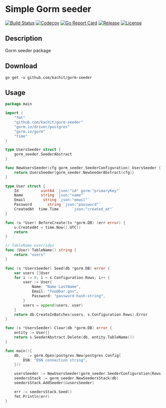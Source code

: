 # Simple Gorm seeder
[![Build Status](https://app.travis-ci.com/Kachit/gorm-seeder.svg?branch=master)](https://app.travis-ci.com/Kachit/gorm-seeder)
[![Codecov](https://codecov.io/gh/Kachit/gorm-seeder/branch/master/graph/badge.svg)](https://codecov.io/gh/Kachit/gorm-seeder)
[![Go Report Card](https://goreportcard.com/badge/github.com/kachit/gorm-seeder)](https://goreportcard.com/report/github.com/kachit/gorm-seeder)
[![Release](https://img.shields.io/github/v/release/Kachit/gorm-seeder.svg)](https://github.com/Kachit/gorm-seeder/releases)
[![License](https://img.shields.io/github/license/mashape/apistatus.svg)](https://github.com/kachit/gorm-seeder/blob/master/LICENSE)

## Description
Gorm seeder package

## Download
```shell
go get -u github.com/kachit/gorm-seeder
```

## Usage
```go
package main

import (
    "fmt"
    "github.com/kachit/gorm-seeder"
    "gorm.io/driver/postgres"
    "gorm.io/gorm"
    "time"
)

type UsersSeeder struct {
	gorm_seeder.SeederAbstract
}

func NewUsersSeeder(cfg gorm_seeder.SeederConfiguration) UsersSeeder {
	return UsersSeeder{gorm_seeder.NewSeederAbstract(cfg)}
}

type User struct {
	Id          uint64 `json:"id" gorm:"primaryKey"`
	Name        string `json:"name"`
	Email        string `json:"email"`
	Password       string `json:"password"`
	CreatedAt  time.Time      `json:"created_at"`
}

func (u *User) BeforeCreate(tx *gorm.DB) (err error) {
	u.CreatedAt = time.Now().UTC()
	return
}

// TableName overrides
func (User) TableName() string {
	return "users"
}

func (s *UsersSeeder) Seed(db *gorm.DB) error {
    var users []User
    for i := 0; i < s.Configuration.Rows; i++ {
        user := User{
            Name: "Name LastName",
            Email: "foo@bar.gov",
            Password: "password-hash-string",
        }
        users = append(users, user)
    }
    return db.CreateInBatches(users, s.Configuration.Rows).Error
}

func (s *UsersSeeder) Clear(db *gorm.DB) error {
    entity := User{}
    return s.SeederAbstract.Delete(db, entity.TableName())
}

func main(){
    db, _ := gorm.Open(postgres.New(postgres.Config{
        DSN: "DSN connection string",
    }))

    usersSeeder := NewUsersSeeder(gorm_seeder.SeederConfiguration{Rows: 10})
    seedersStack := gorm_seeder.NewSeedersStack(db)
    seedersStack.AddSeeder(&usersSeeder)

    err := seedersStack.Seed()
    fmt.Println(err)
}
```
